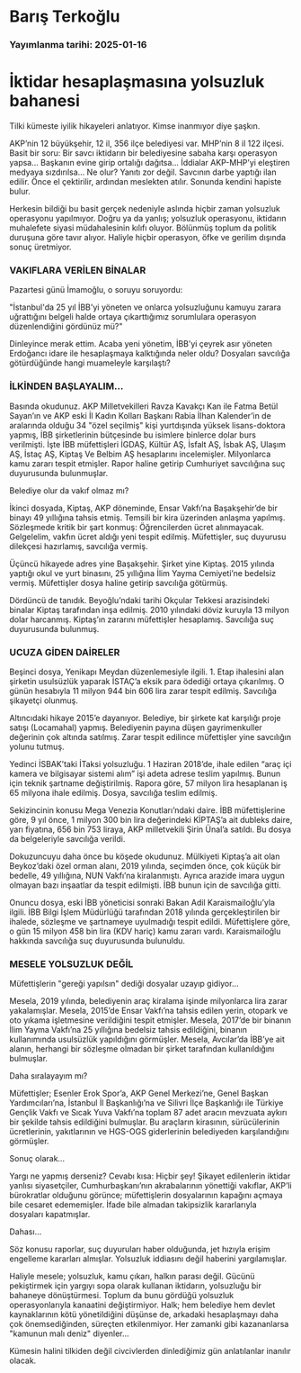 # Barış Terkoğlu

### Yayımlanma tarihi: 2025-01-16

# İktidar hesaplaşmasına yolsuzluk bahanesi

Tilki kümeste iyilik hikayeleri anlatıyor. Kimse inanmıyor diye şaşkın.

AKP’nin 12 büyükşehir, 12 il, 356 ilçe belediyesi var. MHP’nin 8 il 122 ilçesi. Basit bir soru: Bir savcı iktidarın bir belediyesine sabaha karşı operasyon yapsa… Başkanın evine girip ortalığı dağıtsa… İddialar AKP-MHP’yi eleştiren medyaya sızdırılsa… Ne olur? Yanıtı zor değil. Savcının darbe yaptığı ilan edilir. Önce el çektirilir, ardından meslekten atılır. Sonunda kendini hapiste bulur.

Herkesin bildiği bu basit gerçek nedeniyle aslında hiçbir zaman yolsuzluk operasyonu yapılmıyor. Doğru ya da yanlış; yolsuzluk operasyonu, iktidarın muhalefete siyasi müdahalesinin kılıfı oluyor. Bölünmüş toplum da politik duruşuna göre tavır alıyor. Haliyle hiçbir operasyon, öfke ve gerilim dışında sonuç üretmiyor.


### VAKIFLARA VERİLEN BİNALAR

Pazartesi günü İmamoğlu, o soruyu soruyordu:

"İstanbul'da 25 yıl İBB'yi yöneten ve onlarca yolsuzluğunu kamuyu zarara uğrattığını belgeli halde ortaya çıkarttığımız sorumlulara operasyon düzenlendiğini gördünüz mü?"

Dinleyince merak ettim. Acaba yeni yönetim, İBB’yi çeyrek asır yöneten Erdoğancı idare ile hesaplaşmaya kalktığında neler oldu? Dosyaları savcılığa götürdüğünde hangi muameleyle karşılaştı?


### İLKİNDEN BAŞLAYALIM…

Basında okudunuz. AKP Milletvekilleri Ravza Kavakçı Kan ile Fatma Betül Sayan’ın ve AKP eski İl Kadın Kolları Başkanı Rabia İlhan Kalender’in de aralarında olduğu 34 "özel seçilmiş" kişi yurtdışında yüksek lisans-doktora yapmış, İBB şirketlerinin bütçesinde bu isimlere binlerce dolar burs verilmişti. İşte İBB müfettişleri İGDAŞ, Kültür AŞ, İsfalt AŞ, İsbak AŞ, Ulaşım AŞ, İstaç AŞ, Kiptaş Ve Belbim AŞ hesaplarını incelemişler. Milyonlarca kamu zararı tespit etmişler. Rapor haline getirip Cumhuriyet savcılığına suç duyurusunda bulunmuşlar.

Belediye olur da vakıf olmaz mı?

İkinci dosyada, Kiptaş, AKP döneminde, Ensar Vakfı’na Başakşehir’de bir binayı 49 yıllığına tahsis etmiş. Temsili bir kira üzerinden anlaşma yapılmış. Sözleşmede kritik bir şart konmuş: Öğrencilerden ücret alınmayacak. Gelgelelim, vakfın ücret aldığı yeni tespit edilmiş. Müfettişler, suç duyurusu dilekçesi hazırlamış, savcılığa vermiş.

Üçüncü hikayede adres yine Başakşehir. Şirket yine Kiptaş. 2015 yılında yaptığı okul ve yurt binasını, 25 yıllığına İlim Yayma Cemiyeti’ne bedelsiz vermiş. Müfettişler dosya haline getirip savcılığa götürmüş.

Dördüncü de tanıdık. Beyoğlu’ndaki tarihi Okçular Tekkesi arazisindeki binalar Kiptaş tarafından inşa edilmiş. 2010 yılındaki döviz kuruyla 13 milyon dolar harcanmış. Kiptaş’ın zararını müfettişler hesaplamış. Savcılığa suç duyurusunda bulunmuş.


### UCUZA GİDEN DAİRELER

Beşinci dosya, Yenikapı Meydan düzenlemesiyle ilgili. 1. Etap ihalesini alan şirketin usulsüzlük yaparak İSTAÇ’a eksik para ödediği ortaya çıkarılmış. O günün hesabıyla 11 milyon 944 bin 606 lira zarar tespit edilmiş. Savcılığa şikayetçi olunmuş.

Altıncıdaki hikaye 2015’e dayanıyor. Belediye, bir şirkete kat karşılığı proje satışı (Locamahal) yapmış. Belediyenin payına düşen gayrimenkuller değerinin çok altında satılmış. Zarar tespit edilince müfettişler yine savcılığın yolunu tutmuş.

Yedinci İSBAK’taki İTaksi yolsuzluğu. 1 Haziran 2018’de, ihale edilen “araç içi kamera ve bilgisayar sistemi alım” işi adeta adrese teslim yapılmış. Bunun için teknik şartname değiştirilmiş. Rapora göre, 57 milyon lira hesaplanan iş 65 milyona ihale edilmiş. Dosya, savcılığa teslim edilmiş.

Sekizincinin konusu Mega Venezia Konutları’ndaki daire. İBB müfettişlerine göre, 9 yıl önce, 1 milyon 300 bin lira değerindeki KİPTAŞ’a ait dubleks daire, yarı fiyatına, 656 bin 753 liraya, AKP milletvekili Şirin Ünal’a satıldı. Bu dosya da belgeleriyle savcılığa verildi.

Dokuzuncuyu daha önce bu köşede okudunuz. Mülkiyeti Kiptaş’a ait olan Beykoz’daki özel orman alanı, 2019 yılında, seçimden önce, çok küçük bir bedelle, 49 yıllığına, NUN Vakfı’na kiralanmıştı. Ayrıca arazide imara uygun olmayan bazı inşaatlar da tespit edilmişti. İBB bunun için de savcılığa gitti.

Onuncu dosya, eski İBB yöneticisi sonraki Bakan Adil Karaismailoğlu’yla ilgili. İBB Bilgi İşlem Müdürlüğü tarafından 2018 yılında gerçekleştirilen bir ihalede, sözleşme ve şartnameye uyulmadığı tespit edildi. Müfettişlere göre, o gün 15 milyon 458 bin lira (KDV hariç) kamu zararı vardı. Karaismailoğlu hakkında savcılığa suç duyurusunda bulunuldu.


### MESELE YOLSUZLUK DEĞİL

Müfettişlerin "gereği yapılsın" dediği dosyalar uzayıp gidiyor…

Mesela, 2019 yılında, belediyenin araç kiralama işinde milyonlarca lira zarar yakalamışlar. Mesela, 2015’de Ensar Vakfı’na tahsis edilen yerin, otopark ve oto yıkama işletmesine verildiğini tespit etmişler. Mesela, 2017’de bir binanın İlim Yayma Vakfı’na 25 yıllığına bedelsiz tahsis edildiğini, binanın kullanımında usulsüzlük yapıldığını görmüşler. Mesela, Avcılar’da İBB’ye ait alanın, herhangi bir sözleşme olmadan bir şirket tarafından kullanıldığını bulmuşlar.

Daha sıralayayım mı?

Müfettişler; Esenler Erok Spor’a, AKP Genel Merkezi’ne, Genel Başkan Yardımcıları’na, İstanbul İl Başkanlığı’na ve Silivri İlçe Başkanlığı ile Türkiye Gençlik Vakfı ve Sıcak Yuva Vakfı’na toplam 87 adet aracın mevzuata aykırı bir şekilde tahsis edildiğini bulmuşlar. Bu araçların kirasının, sürücülerinin ücretlerinin, yakıtlarının ve HGS-OGS giderlerinin belediyeden karşılandığını görmüşler.

Sonuç olarak…

Yargı ne yapmış derseniz? Cevabı kısa: Hiçbir şey! Şikayet edilenlerin iktidar yanlısı siyasetçiler, Cumhurbaşkanı’nın akrabalarının yönettiği vakıflar, AKP’li bürokratlar olduğunu görünce; müfettişlerin dosyalarının kapağını açmaya bile cesaret edememişler. İfade bile almadan takipsizlik kararlarıyla dosyaları kapatmışlar.

Dahası…

Söz konusu raporlar, suç duyuruları haber olduğunda, jet hızıyla erişim engelleme kararları almışlar. Yolsuzluk iddiasını değil haberini yargılamışlar.

Haliyle mesele; yolsuzluk, kamu çıkarı, halkın parası değil. Gücünü pekiştirmek için yargıyı sopa olarak kullanan iktidarın, yolsuzluğu bir bahaneye dönüştürmesi. Toplum da bunu gördüğü yolsuzluk operasyonlarıyla kanaatini değiştirmiyor. Halk; hem belediye hem devlet kaynaklarının kötü yönetildiğini düşünse de, arkadaki hesaplaşmayı daha çok önemsediğinden, süreçten etkilenmiyor. Her zamanki gibi kazananlarsa "kamunun malı deniz" diyenler…

Kümesin halini tilkiden değil civcivlerden dinlediğimiz gün anlatılanlar inanılır olacak.

